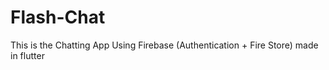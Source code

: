 # Flash-Chat
This is the Chatting App Using Firebase (Authentication + Fire Store) made in flutter 
